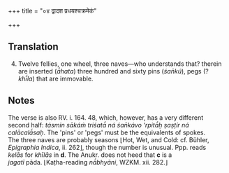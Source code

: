 +++
title = "०४ द्वादश प्रधयश्चक्रमेकं"

+++
## Translation
4. Twelve fellies, one wheel, three naves—who understands that? therein  
are inserted (*ā́hata*) three hundred and sixty pins (*śan̄kú*), pegs (?  
*khī́la*) that are immovable.

## Notes
The verse is also RV. i. 164. 48, which, however, has a very different  
second half: *tásmin sākáṁ triśatā́ ná śan̄kávo ‘rpitā́ḥ ṣaṣṭír ná  
calācalā́saḥ*. The 'pins' or 'pegs' must be the equivalents of spokes.  
The three naves are probably seasons ⌊Hot, Wet, and Cold: cf. Bühler,  
*Epigraphia Indica*, ii. 262⌋, though the number is unusual. Ppp. reads  
*kelās* for *khīlās* in **d**. The Anukr. does not heed that **c** is a  
*jagatī* pāda. ⌊Kaṭha-reading *nā́bhyāni*, WZKM. xii. 282.⌋
